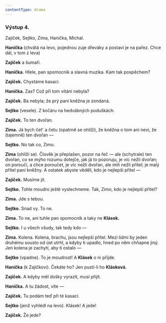 ```yaml
---
contentType: drama
---
```


<section>

### Výstup 4.

Zajíček, Sejtko, Zima, Hanička, Míchal.

**Hanička** (chvátá na levo, pojednou zuje dřeváky a postaví je na pařez. Chce dál, v tom z leva) 

**Zajíček** a šumaři.

**Hanička.** Hlele, pan spomocník a slavná muzika. Kam tak pospěchem?

**Zajíček.** Chystáme kasací. 

**Hanička.** Zas? Což při tom vítání nebyla? 

**Zajíček.** Ba nebyla; že prý paní kněžna je zondaná. 

**Sejtko** (vesele). Z kočáru na hedvábných poduškách. 

**Zajíček.** To ten dvořan.

**Zima.** Já bych čet' a četu (opatrně se ohlíží), že kněžna o tom ani neví, že (tajemně) ten dvořan — 

**Sejtko.** No tak co, Zimo.

**Zima** (ohlíží se). Člověk je přeplašen, pozor na řeč — ale (schytrale) ten dvořan, co se mýho rozumu dotejče, jak já to pozoruju, je víc nežli dvořan; on poroučí, a chce poroučet, je víc nežli dvořan, ale míň nežli přítel; je malý přítel paní kněžny. A ostatek abyste věděli, kdo je nejlepší přítel —

**Zajíček.** Musíme jít.

**Sejtko.** Tohle moudro ještě vyslechneme. Tak, Zimo, kdo je nejlepší přítel? 

**Zima.** Jde s tebou. 

**Sejtko.** Snad vy. To ne.

**Zima.** To ne, ani tuhle pan spomocník a taky ne **Klásek.**

**Sejtko.** I u všech všudy, tak tedy kdo — 

**Zima.** Kolena. Kolena, brachu, jsou nejlepší přítel. Mezi lidmi by jeden druhému sousto od úst utrhl, a kdyby ti upadlo, hned po něm chňapne jiný. Jen kolena je zachytí, aby ti ostalo —

**Sejtko** (vpadne). To je moudrost! A **Klásek** o ni přijde.

**Hanička** (k Zajíčkovi). Čekáte ho? Jen pustí-li ho **Klásková.**

**Zajíček.** A kdyby měl došky vyrazit, musí přijít. 

**Hanička.** A tu žádost, víte — 

**Zajíček.** Tu podám teď při té kasací. 

**Sejtko** (jenž vyhlédl na levo). Klásek! A jede! 

**Zajíček.** Že jede?

</section>
